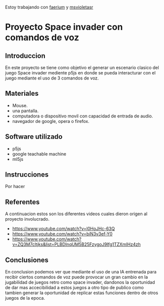 Estoy trabajando con [faerium](https://github.com/faerium) y [msvioletasr](https://github.com/msvioletasr)
# Proyecto Space invader con comandos de voz

## Introduccion

En este proyecto se tiene como objetivo el generar un escenario clasico del juego Space invader mediente p5js en donde se pueda interacturar con el juego mediante el uso de 3 comandos de voz.

## Materiales
- Mouse.
- una pantalla.
- computadora o dispositivo movil con capacidad de entrada de audio.
- navegador de google, opera o firefox.

## Software utilizado
  - p5js
  - google teachable machine
  - ml5js

## Instrucciones

Por hacer

## Referentes

A continuacion estos son los diferentes videos cuales dieron origen al proyecto involucrado.

- https://www.youtube.com/watch?v=l0HoJHc-63Q 
- https://www.youtube.com/watch?v=biN3v3ef-Y0
- https://www.youtube.com/watch?v=ZQ3M7cltjks&list=PLBDInqUM5B25FzygoJ9Ifg1TZXmIHz4zh

## Conclusiones

En conclusion podemos ver que mediante el uso de una IA entrenada para recibir ciertos comandos de voz puede provocar un gran cambio en la jugabilidad de juegos retro como space invader, dandonos la oportunidad de dar mas accecibilidad a estos juegos a otro tipo de publico como tambien generar la oportunidad de replicar estas funciones dentro de otros juegos de la epoca.



